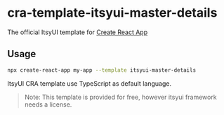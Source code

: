 # cra-template-itsyui-master-details

The official ItsyUI template for [Create React App](https://github.com/facebook/create-react-app)

## Usage

```sh
npx create-react-app my-app --template itsyui-master-details
```

ItsyUI CRA template use TypeScript as default language.

> Note: This template is provided for free, however itsyui framework needs a license.
